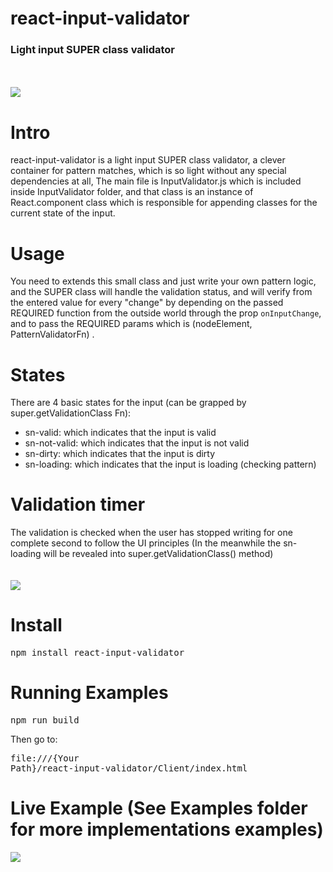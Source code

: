 
<h1>react-input-validator</h1>
<h3>Light input SUPER class validator</h3>

<br /><br />
<img src="https://cdn.rawgit.com/Attrash-Islam/react-input-validator/master/Images/Intro.gif" />


# Intro
react-input-validator is a light input SUPER class validator, a clever container for pattern matches, which is so light without any special dependencies at all,
The main file is InputValidator.js which is included inside InputValidator folder, and that class is an instance of React.component class which is responsible
for appending classes for the current state of the input.

# Usage
You need to extends this small class and just write your own pattern logic, and the SUPER class will handle the validation status,
and will verify from the entered value for every "change" by depending on the passed REQUIRED function from the outside world through the prop `onInputChange`, and to pass the REQUIRED params which is (nodeElement, PatternValidatorFn) .

# States
There are 4 basic states for the input (can be grapped by super.getValidationClass Fn):
- sn-valid: which indicates that the input is valid
- sn-not-valid: which indicates that the input is not valid
- sn-dirty: which indicates that the input is dirty
- sn-loading: which indicates that the input is loading (checking pattern)

# Validation timer
The validation is checked when the user has stopped writing for one complete second to follow the UI principles
(In the meanwhile the sn-loading will be revealed into super.getValidationClass() method)
<br /><br /><br />
<img src="https://cdn.rawgit.com/Attrash-Islam/react-input-validator/master/Images/validation_process.png" />

# Install
<pre>npm install react-input-validator</pre>

# Running Examples
<pre>npm run build</pre>
Then go to: <pre>file:///{Your Path}/react-input-validator/Client/index.html</pre>

# Live Example (See Examples folder for more implementations examples)
<img src="https://cdn.rawgit.com/Attrash-Islam/react-input-validator/master/Images/Examples.gif" />
